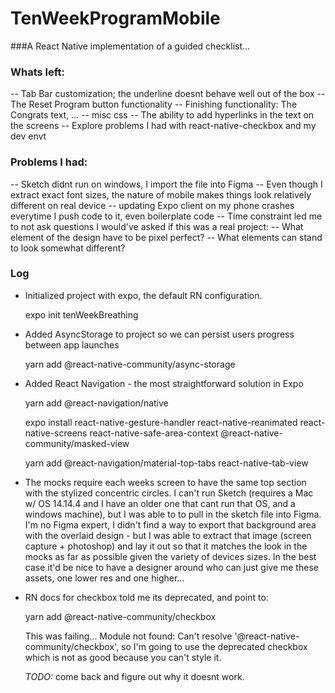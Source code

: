 # TenWeekProgramMobile

###A React Native implementation of a guided checklist...

### Whats left:

  -- Tab Bar customization; the underline doesnt behave well out of the box
  -- The Reset Program button functionality
  -- Finishing functionality: The Congrats text, ...
  -- misc css
  -- The ability to add hyperlinks in the text on the screens
  -- Explore problems I had with react-native-checkbox and my dev envt

### Problems I had:

  -- Sketch didnt run on windows, I import the file into Figma
  -- Even though I extract exact font sizes, the nature of mobile makes things look relatively different on real device
  -- updating Expo client on my phone crashes everytime I push code to it, even boilerplate code
  -- Time constraint led me to not ask questions I would've asked if this was a real project:
      -- What element of the design have to be pixel perfect?
      -- What elements can stand to look somewhat different?


### Log


- Initialized project with expo, the default RN configuration.

    expo init tenWeekBreathing


- Added AsyncStorage to project so we can persist users progress between app launches

    yarn add @react-native-community/async-storage


- Added React Navigation - the most straightforward solution in Expo

  yarn add @react-navigation/native

  expo install react-native-gesture-handler react-native-reanimated react-native-screens react-native-safe-area-context @react-native-community/masked-view

  yarn add @react-navigation/material-top-tabs react-native-tab-view

- The mocks require each weeks screen to have the same top section with the stylized concentric circles.   I can't run Sketch (requires a Mac w/ OS 14.14.4 and I have an older one that cant run that OS, and a windows machine), but I was able to to pull in the sketch file into Figma.   I'm no Figma expert, I didn't find a way to export that background area with the overlaid design - but I was able to extract that image (screen capture + photoshop) and lay it out so that it matches the look in the mocks as far as possible given the variety of devices sizes.  In the best case it'd be nice to have a designer around who can just give me these assets, one lower res and one higher...

- RN docs for checkbox told me its deprecated, and point to:

  yarn add @react-native-community/checkbox

  This was failing... Module not found: Can't resolve '@react-native-community/checkbox',
  so I'm going to use the deprecated checkbox which is not as good because you can't style it.

  <em>TODO:</em> come back and figure out why it doesnt work.

  



